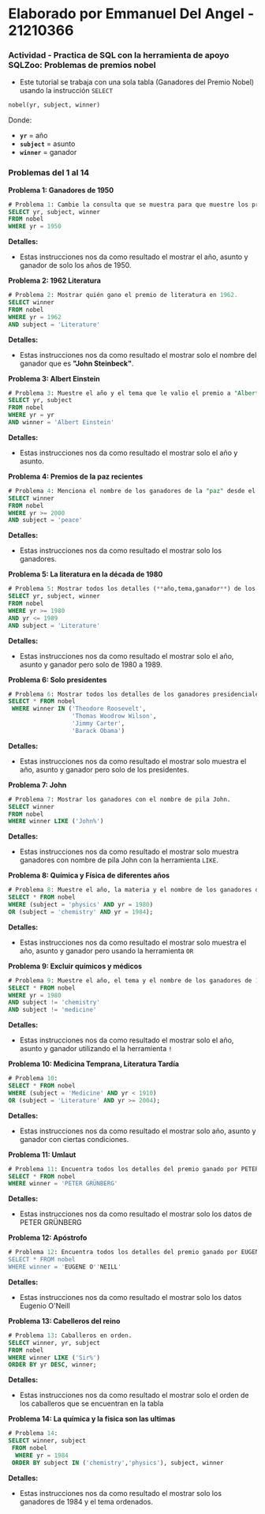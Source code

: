 # Elaborado por Emmanuel Del Angel - 21210366
### Actividad - Practica de SQL con la herramienta de apoyo SQLZoo: Problemas de premios nobel
- Este tutorial se trabaja con una sola tabla (Ganadores del Premio Nobel) usando la instrucción `SELECT`
```sql
nobel(yr, subject, winner)
```
Donde:
- **`yr`** = año
- **`subject`** = asunto
- **`winner`** = ganador

### Problemas del 1 al 14
**Problema 1: Ganadores de 1950**
```sql
# Problema 1: Cambie la consulta que se muestra para que muestre los premios Noble de 1950.
SELECT yr, subject, winner
FROM nobel
WHERE yr = 1950
```
**Detalles:**
- Estas instrucciones nos da como resultado el mostrar el año, asunto y ganador de solo los años de 1950.

**Problema 2: 1962 Literatura**
```sql
# Problema 2: Mostrar quién gano el premio de literatura en 1962.
SELECT winner
FROM nobel
WHERE yr = 1962
AND subject = 'Literature'
```
**Detalles:**
- Estas instrucciones nos da como resultado el mostrar solo el nombre del ganador que es **"John Steinbeck"**.

**Problema 3: Albert Einstein**
```sql
# Problema 3: Muestre el año y el tema que le valio el premio a "Albert Einstein".
SELECT yr, subject
FROM nobel
WHERE yr = yr
AND winner = 'Albert Einstein'
```
**Detalles:**
- Estas instrucciones nos da como resultado el mostrar solo el año y asunto.

**Problema 4: Premios de la paz recientes**
```sql
# Problema 4: Menciona el nombre de los ganadores de la "paz" desde el año 2000, incluido el 2000.
SELECT winner
FROM nobel
WHERE yr >= 2000
AND subject = 'peace'
```
**Detalles:**
- Estas instrucciones nos da como resultado el mostrar solo los ganadores.

**Problema 5: La literatura en la década de 1980**
```sql
# Problema 5: Mostrar todos los detalles (**año,tema,ganador**) de los ganadores del premio de literatura de 1980 a 1989 inclusive.
SELECT yr, subject, winner
FROM nobel
WHERE yr >= 1980
AND yr <= 1989
AND subject = 'Literature'
```
**Detalles:**
- Estas instrucciones nos da como resultado el mostrar solo el año, asunto y ganador pero solo de 1980 a 1989.

**Problema 6: Solo presidentes**
```sql
# Problema 6: Mostrar todos los detalles de los ganadores presidenciales: Theodore Roosevelt, Thomas Woodrow Wilson, Jimmy Carter, Barack Obama.
SELECT * FROM nobel
 WHERE winner IN ('Theodore Roosevelt',
                  'Thomas Woodrow Wilson',
                  'Jimmy Carter',
                  'Barack Obama')
```
**Detalles:**
- Estas instrucciones nos da como resultado el mostrar solo muestra el año, asunto y ganador pero solo de los presidentes.

**Problema 7: John**
```sql
# Problema 7: Mostrar los ganadores con el nombre de pila John.
SELECT winner 
FROM nobel
WHERE winner LIKE ('John%')
```
**Detalles:**
- Estas instrucciones nos da como resultado el mostrar solo muestra ganadores con nombre de pila John con la herramienta `LIKE`.

**Problema 8: Química y Física de diferentes años**
```sql
# Problema 8: Muestre el año, la materia y el nombre de los ganadores de física de 1980 junto con los ganadores de química de 1984.
SELECT * FROM nobel
WHERE (subject = 'physics' AND yr = 1980)
OR (subject = 'chemistry' AND yr = 1984);
```
**Detalles:**
- Estas instrucciones nos da como resultado el mostrar solo muestra el año, asunto y ganador pero usando la herramienta `OR`

**Problema 9: Excluir químicos y médicos**
```sql
# Problema 9: Muestre el año, el tema y el nombre de los ganadores de 1980, excluyendo química y medicina.
SELECT * FROM nobel
WHERE yr = 1980
AND subject != 'chemistry'
AND subject != 'medicine'
```
**Detalles:**
- Estas instrucciones nos da como resultado el mostrar solo el año, asunto y ganador utilizando el la herramienta `!`

**Problema 10: Medicina Temprana, Literatura Tardía**
```sql
# Problema 10:
SELECT * FROM nobel
WHERE (subject = 'Medicine' AND yr < 1910)
OR (subject = 'Literature' AND yr >= 2004); 
```
**Detalles:**
- Estas instrucciones nos da como resultado el mostrar solo año, asunto y ganador con ciertas condiciones.

**Problema 11: Umlaut**
```sql
# Problema 11: Encuentra todos los detalles del premio ganado por PETER GRÜNBERG.
SELECT * FROM nobel
WHERE winner = 'PETER GRÜNBERG'
```
**Detalles:**
- Estas instrucciones nos da como resultado el mostrar solo los datos de PETER GRÜNBERG

**Problema 12: Apóstrofo**
```sql
# Problema 12: Encuentra todos los detalles del premio ganado por EUGENE O'NEILL
SELECT * FROM nobel
WHERE winner = 'EUGENE O''NEILL'
```
**Detalles:**
- Estas instrucciones nos da como resultado el mostrar solo los datos Eugenio O'Neill

**Problema 13: Cabelleros del reino**
```sql
# Problema 13: Caballeros en orden.
SELECT winner, yr, subject 
FROM nobel
WHERE winner LIKE ('Sir%')
ORDER BY yr DESC, winner;
```
**Detalles:**
- Estas instrucciones nos da como resultado el mostrar solo el orden de los caballeros que se encuentran en la tabla

**Problema 14: La química y la fisica son las ultimas**
```sql
# Problema 14:
SELECT winner, subject
 FROM nobel
  WHERE yr = 1984
 ORDER BY subject IN ('chemistry','physics'), subject, winner
```
**Detalles:**
- Estas instrucciones nos da como resultado el mostrar solo los ganadores de 1984 y el tema ordenados.
